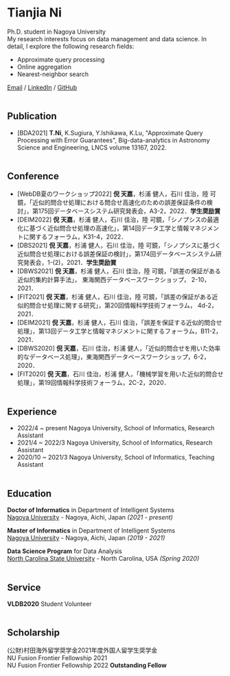 # Tianjia Ni 

Ph.D. student in Nagoya University <br>
My research interests focus on data management and data science. In detail, I explore the following research fields:<br>
* Approximate query processing
* Online aggregation
* Nearest-neighbor search

[Email](mailto:ni@db.is.i.nagoya-u.ac.jp)  / [LinkedIn](https://www.linkedin.com/in/tianjia-ni-2131141a0/) / [GitHub](https://github.com/aalex12321/)
<br><br>

## Publication
- [BDA2021] **T.Ni**, K.Sugiura, Y.Ishikawa, K.Lu,  "Approximate Query Processing with Error Guarantees", Big-data-analytics in Astronomy Science and Engineering, LNCS volume 13167, 2022.
<br><br>

## Conference
- [WebDB夏のワークショップ2022] **倪 天嘉**，杉浦 健人，石川 佳治，陸 可鏡，「近似的問合せ処理における問合せ高速化のための誤差保証条件の検討」，第175回データベースシステム研究発表会，A3-2，2022．**学生奨励賞**
- [DEIM2022] **倪 天嘉**，杉浦 健人，石川 佳治，陸 可鏡，「シノプシスの最適化に基づく近似問合せ処理の高速化」，第14回データ工学と情報マネジメントに関するフォーラム，K31-4，2022．
- [DBS2021] **倪 天嘉**，杉浦 健人，石川 佳治，陸 可鏡，「シノプシスに基づく近似問合せ処理における誤差保証の検討」，第174回データベースシステム研究発表会，1-(2)，2021．**学生奨励賞**
- [DBWS2021] **倪 天嘉**，杉浦 健人，石川 佳治，陸 可鏡，「誤差の保証がある近似的集約計算手法」， 東海関西データベースワークショップ， 2-10，2021．
- [FIT2021] **倪 天嘉**，杉浦 健人，石川 佳治，陸 可鏡，「誤差の保証がある近似的問合せ処理に関する研究」，第20回情報科学技術フォーラム， 4d-2，2021．
- [DEIM2021] **倪 天嘉**，杉浦 健人，石川 佳治，「誤差を保証する近似的問合せ処理」，第13回データ工学と情報マネジメントに関するフォーラム，B11-2，2021．
- [DBWS2020] **倪 天嘉**，石川 佳治，杉浦 健人，「近似的問合せを用いた効率的なデータベース処理」，東海関西データベースワークショップ，6-2，2020．
- [FIT2020] **倪 天嘉**，石川 佳治，杉浦 健人，「機械学習を用いた近似的問合せ処理」，第19回情報科学技術フォーラム，2C-2，2020．
<br><br>

## Experience
- 2022/4 ~ present   Nagoya University, School of Informatics, Research Assistant
- 2021/4 ~ 2022/3   Nagoya University, School of Informatics, Research Assistant
- 2020/10 ~ 2021/3   Nagoya University, School of Informatics, Teaching Assistant
<br><br>

## Education
**Doctor of Informatics** in Department of Intelligent Systems<br>
[Nagoya University](https://en.nagoya-u.ac.jp/) - Nagoya, Aichi, Japan _(2021 - present)_

**Master of Informatics** in Department of Intelligent Systems<br>
[Nagoya University](https://en.nagoya-u.ac.jp/) - Nagoya, Aichi, Japan _(2019 - 2021)_

**Data Science Program** for Data Analysis<br>
[North Carolina State University](https://www.ncsu.edu/) - North Carolina, USA _(Spring 2020)_
<br><br>

## Service
**VLDB2020** Student Volunteer
<br><br>



## Scholarship
(公財)村田海外留学奨学金2021年度外国人留学生奨学金  <br>
NU Fusion Frontier Fellowship 2021  <br>
NU Fusion Frontier Fellowship 2022      **Outstanding Fellow** <br>
<br><br>
